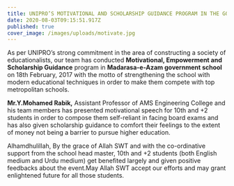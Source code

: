 ```yaml
---
title: UNIPRO’S MOTIVATIONAL AND SCHOLARSHIP GUIDANCE PROGRAM IN THE GOVERNMENT SCHOOL
date: 2020-08-03T09:15:51.917Z
published: true
cover_image: /images/uploads/motivate.jpg
---
```

<!--StartFragment-->

As per UNIPRO’s strong commitment in the area of constructing a society of educationalists, our team has conducted **Motivational, Empowerment and Scholarship Guidance** program in **Madarasa-e-Azam government school** on 18th February, 2017 with the motto of strengthening the school with modern educational techniques in order to make them compete with top metropolitan schools.

**Mr.Y.Mohamed Rabik,** Assistant Professor of AMS Engineering College and his team members has presented motivational speech for 10th and +2 students in order to compose them self-reliant in facing board exams and has also given scholarship guidance to comfort their feelings to the extent of money not being a barrier to pursue higher education.

Alhamdhulillah, By the grace of Allah SWT and with the co-ordinative support from the school head master, 10th and +2 students (both English medium and Urdu medium) get benefited largely and given positive feedbacks about the event.May Allah SWT accept our efforts and may grant enlightened future for all those students.

<!--EndFragment-->

![]()

![]()